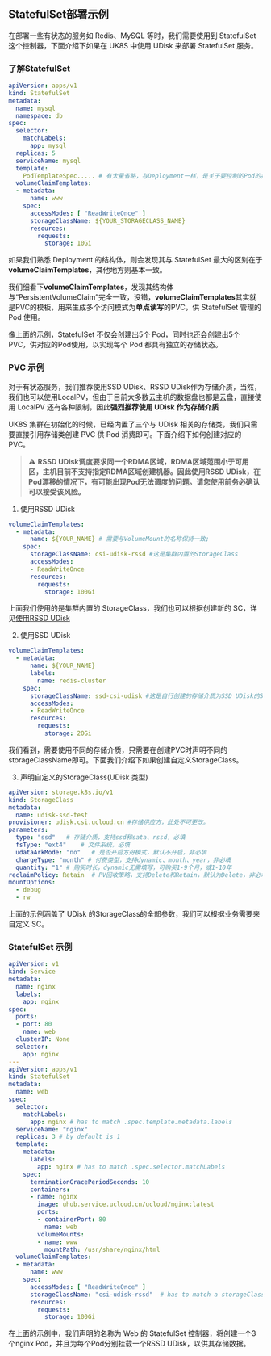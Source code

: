 ## StatefulSet部署示例

在部署一些有状态的服务如 Redis、MySQL 等时，我们需要使用到 StatefulSet 这个控制器，下面介绍下如果在 UK8S 中使用 UDisk 来部署 StatefulSet 服务。

### 了解StatefulSet

```yaml
apiVersion: apps/v1
kind: StatefulSet
metadata:
  name: mysql
  namespace: db
spec:
  selector:
    matchLabels:
      app: mysql
  replicas: 5
  serviceName: mysql
  template:
    PodTemplateSpec..... # 有大量省略，与Deployment一样，是关于要控制的Pod的描述
  volumeClaimTemplates:
  - metadata:
      name: www
    spec:
      accessModes: [ "ReadWriteOnce" ]
      storageClassName: ${YOUR_STORAGECLASS_NAME}
      resources:
        requests:
          storage: 10Gi
```

如果我们熟悉 Deployment 的结构体，则会发现其与 StatefulSet 最大的区别在于**volumeClaimTemplates**，其他地方则基本一致。

我们细看下**volumeClaimTemplates**，发现其结构体与“PersistentVolumeClaim”完全一致，没错，**volumeClaimTemplates**其实就是PVC的模板，用来生成多个访问模式为**单点读写**的PVC，供
StatefulSet 管理的 Pod 使用。

像上面的示例，StatefulSet 不仅会创建出5个 Pod，同时也还会创建出5个 PVC，供对应的Pod使用，以实现每个 Pod 都具有独立的存储状态。

### PVC 示例

对于有状态服务，我们推荐使用SSD UDisk、RSSD UDisk作为存储介质，当然，我们也可以使用LocalPV，但由于目前大多数云主机的数据盘也都是云盘，直接使用 LocalPV
还有各种限制，因此**强烈推荐使用 UDisk 作为存储介质**

UK8S 集群在初始化的时候，已经内置了三个与 UDisk 相关的存储类，我们只需要直接引用存储类创建 PVC 供 Pod 消费即可。下面介绍下如何创建对应的PVC。

> ⚠️ **RSSD UDisk调度要求同一个RDMA区域，RDMA区域范围小于可用区，主机目前不支持指定RDMA区域创建机器。因此使用RSSD
> UDisk，在Pod漂移的情况下，有可能出现Pod无法调度的问题。请您使用前务必确认可以接受该风险。** 

1. 使用RSSD UDisk

```yaml
volumeClaimTemplates:
  - metadata:
      name: ${YOUR_NAME} # 需要与VolumeMount的名称保持一致;
    spec:
      storageClassName: csi-udisk-rssd #这是集群内置的StorageClass
      accessModes:
      - ReadWriteOnce
      resources:
        requests:
          storage: 100Gi
```

上面我们使用的是集群内置的 StorageClass，我们也可以根据创建新的
SC，详见[使用RSSD UDisk](https://docs.ucloud.cn/uk8s/volume/rssdudisk)

2. 使用SSD UDisk

```yaml
volumeClaimTemplates:
  - metadata:
      name: ${YOUR_NAME} 
      labels:
        name: redis-cluster
    spec:
      storageClassName: ssd-csi-udisk #这是自行创建的存储介质为SSD UDisk的StorageClass
      accessModes:
      - ReadWriteOnce
      resources:
        requests:
          storage: 20Gi
```

我们看到，需要使用不同的存储介质，只需要在创建PVC时声明不同的storageClassName即可。下面我们介绍下如果创建自定义StorageClass。

3. 声明自定义的StorageClass(UDisk 类型)

```yaml
apiVersion: storage.k8s.io/v1
kind: StorageClass
metadata:
  name: udisk-ssd-test
provisioner: udisk.csi.ucloud.cn #存储供应方，此处不可更改。
parameters:
  type: "ssd"   # 存储介质，支持ssd和sata、rssd，必填
  fsType: "ext4"    # 文件系统，必填
  udataArkMode: "no"   # 是否开启方舟模式，默认不开启，非必填
  chargeType: "month" # 付费类型，支持dynamic、month、year，非必填
  quantity: "1" # 购买时长，dynamic无需填写，可购买1-9个月，或1-10年
reclaimPolicy: Retain  # PV回收策略，支持Delete和Retain，默认为Delete，非必填
mountOptions:   
  - debug
  - rw
```

上面的示例涵盖了 UDisk 的StorageClass的全部参数，我们可以根据业务需要来自定义 SC。

### StatefulSet 示例

```yaml
apiVersion: v1
kind: Service
metadata:
  name: nginx
  labels:
    app: nginx
spec:
  ports:
  - port: 80
    name: web
  clusterIP: None
  selector:
    app: nginx
---
apiVersion: apps/v1
kind: StatefulSet
metadata:
  name: web
spec:
  selector:
    matchLabels:
      app: nginx # has to match .spec.template.metadata.labels
  serviceName: "nginx"
  replicas: 3 # by default is 1
  template:
    metadata:
      labels:
        app: nginx # has to match .spec.selector.matchLabels
    spec:
      terminationGracePeriodSeconds: 10
      containers:
      - name: nginx
        image: uhub.service.ucloud.cn/ucloud/nginx:latest
        ports:
        - containerPort: 80
          name: web
        volumeMounts:
        - name: www
          mountPath: /usr/share/nginx/html
  volumeClaimTemplates:
  - metadata:
      name: www
    spec:
      accessModes: [ "ReadWriteOnce" ]
      storageClassName: "csi-udisk-rssd"  # has to match a storageClassname existed in  your cluster
      resources:
        requests:
          storage: 100Gi
```

在上面的示例中，我们声明的名称为 Web 的 StatefulSet 控制器，将创建一个3个nginx Pod，并且为每个Pod分别挂载一个RSSD UDisk，以供其存储数据。
